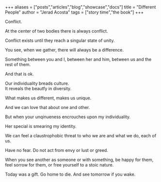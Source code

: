 +++
aliases = ["posts","articles","blog","showcase","docs"]
title = "Different People"
author = "Jerad Acosta"
tags = ["story time","the book"]
+++


Conflict.  

At the center of two bodies there is always conflict.  

Conflict exists until they reach a singular state of unity.  

You see, when we gather, there will always be a difference.  

Something between you and I, between her and him, between us and the rest of them.  

And that is ok.  

Our individuality breads culture.  
It reveals the beautfy in diversity.  

What makes us different, makes us unique.  

And we can love that about one and other.  

But when your unqinueness encrouches upon my individuality.  

Her special is smearing my identity.  

We can feel a claustrophobic threat to who we are and what we do, each of us.  

Have no fear. Do not act from envy or lust or greed.  

When you see another as someone or with something, be happy for them, feel sorrow for them, or free yourself to a stoic nature.  

Today was a gift. Go home to die. And see tomorrow if you wake.